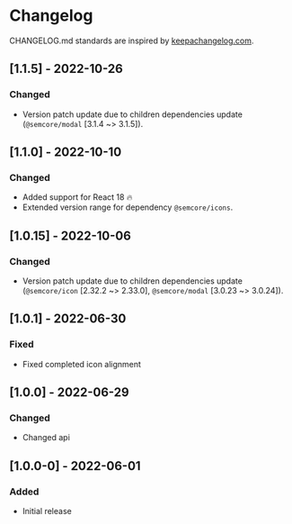 # Changelog

CHANGELOG.md standards are inspired by [keepachangelog.com](https://keepachangelog.com/en/1.0.0/).

## [1.1.5] - 2022-10-26

### Changed

- Version patch update due to children dependencies update (`@semcore/modal` [3.1.4 ~> 3.1.5]).

## [1.1.0] - 2022-10-10

### Changed

- Added support for React 18 🔥
- Extended version range for dependency `@semcore/icons`.

## [1.0.15] - 2022-10-06

### Changed

- Version patch update due to children dependencies update (`@semcore/icon` [2.32.2 ~> 2.33.0], `@semcore/modal` [3.0.23 ~> 3.0.24]).

## [1.0.1] - 2022-06-30

### Fixed

- Fixed completed icon alignment

## [1.0.0] - 2022-06-29

### Changed

- Changed api

## [1.0.0-0] - 2022-06-01

### Added

- Initial release
